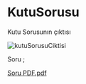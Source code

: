 # KutuSorusu
Kutu Sorusunın çıktısı

![kutuSorusuCiktisi](https://github.com/ertugrulakdag/KutuSorusu/assets/11241955/0f6c4fe4-a8c3-4ab3-9deb-2b907395f7fa)

Soru ;

[Soru PDF.pdf](https://github.com/ertugrulakdag/KutuSorusu/files/13079259/Soru.PDF.pdf)
